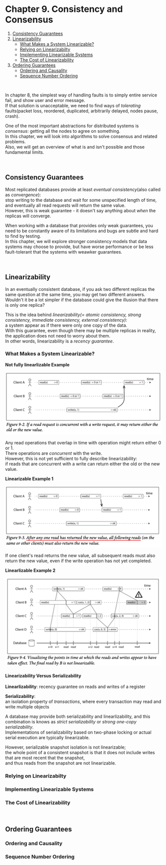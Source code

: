 # Chapter 9. Consistency and Consensus

1. [Consistency Guarantees](#Consistency-Guarantees)
2. [Linearizability](#Linearizability)
    - [What Makes a System Linearizable?](#What-Makes-a-System-Linearizable?)
    - [Relying on Linearizabilty](#Relying-on-Linearizabilty)
    - [Implementing Linearizable Systems](#Implementing-Linearizable-Systems)
    - [The Cost of Linearizability](#The-Cost-of-Linearizability)
3. [Ordering Guarantees](#Ordering-Guarantees)
    - [Ordering and Causality](#Ordering-and-Causality)
    - [Sequence Number Ordering](#Sequence-Number-Ordering)

<br/>

In chapter 8, the simplest way of handling faults is to simply entire service fail, and show user and error message.  
If that solution is unacceptable, we need to find ways of _tolerating_ faults(packet loss, reordered, duplicated, arbitrarily delayed, nodes pause, crash).  

One of the most important abstractions for distributed systems is _consensus_: getting all the nodes to agree on something.  
In this chapter, we will look into algorithms to solve consensus and related problems.  
Also, we will get an overview of what is and isn't possible and those fundamental limits.  

<br/>

## Consistency Guarantees

Most replicated databases provide at least _eventual consistency_(also called as _convergence_):  
stop writing to the database and wait for some unspecified length of time, and eventually all read requests will return the same value.  
However, this is weak guarantee - it doesn't say anything about _when_ the replicas will converge.  

When working with a database that provides only weak guarantees, you need to be constantly aware of its limitations and bugs are subtle and hard to find by testing.  
In this chapter, we will explore stronger consistency models that data systems may choose to provide, but have worse performance or be less fault-tolerant that the systems with weawker guarantees.

<br/>

## Linearizability

In an eventually consistent database, if you ask two different replicas the same question at the same time, you may get two different answers.  
Wouldn't it be a lot simpler if the database could give the illusion that there is only one replica?

This is the idea behind _linearizability(= atomic consistency, strong consistency, immediate consistency, external consistency)_:  
a system appear as if there were only one copy of the data.  
With this guarantee, even though there may be multiple replicas in reality, the application does not need to worry about them.  
In other words, linearizability is a _recency guarantee_.  

### What Makes a System Linearizable?

**Not fully linearlizable Example**

![08_non-linearlizable_example](../resources/part2/08_non-linearlizable_example.png)

Any read operations that overlap in time with operation might return either 0 or 1.  
There operations are _concurrent_ with the write.  
However, this is not yet sufficient to fully describe linearizability:  
if reads that are concurrent with a write can return either the old or the new value.  

**Linearizable Example 1**

![09_linearlizable_example](../resources/part2/09_linearlizable_example.png)

If one client's read returns the new value, all subsequent reads must also return the new value, even if the write operation has not yet completed.  

**Linearlizable Example 2**

![10_linearlizable_example2](../resources/part2/10_linearlizable_example2.png)

#### Linearizability Versus Serializability

**Linearlizability**: 
recency guarantee on reads and writes of a register

**Serializability**:  
an isolation property of _transactions_, where every transaction may read and write multiple objects

A database may provide both serializability and linearlizability, and this combination is knows as _strict serializability_ or _strong one-copy serializability_.  
Implementations of serializability based on two-phase locking or actual serial execution are typically linearizable.  

However, serializable snapshot isolation is not linearizable;  
the whole point of a consistent snapshot is that it does not include writes that are most recent that the snapshot,  
and thus reads from the snapshot are not linearizable.  

### Relying on Linearizabilty

### Implementing Linearizable Systems

### The Cost of Linearizability

<br/>

## Ordering Guarantees

### Ordering and Causality

### Sequence Number Ordering
